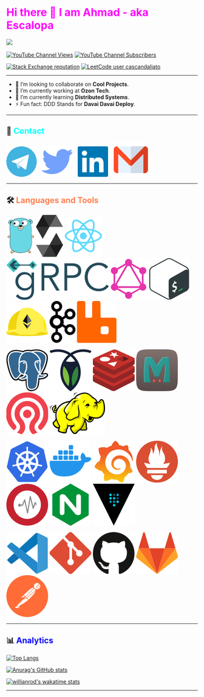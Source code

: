 # <a style="color:Fuchsia">Hi there 👋 I am Ahmad - aka Escalopa</a>

<img src="https://komarev.com/ghpvc/?username=escalopa&label=Views&color=blue&style=flat" />

</br>

[![YouTube Channel Views](https://img.shields.io/youtube/channel/views/UCTRWpJE0OTZDasrGDgK3Klw?color=red&label=YouTube&logo=youtube&style=flat)][YouTube]
[![YouTube Channel Subscribers](https://img.shields.io/youtube/channel/subscribers/UCTRWpJE0OTZDasrGDgK3Klw?color=red&label=Subscribers&logo=youtube&style=flat)][YouTube]

[![Stack Exchange reputation](https://img.shields.io/stackexchange/stackoverflow/r/14295533?color=yellow&logo=stackoverflow&label=Reputation)][StackOverFlow]
[![LeetCode user cascandaliato](https://img.shields.io/badge/dynamic/json?style=flat&color=%23ffa116&label=Solved&query=solvedOverTotal&url=https%3A%2F%2Fleetcode-badge.vercel.app%2Fapi%2Fusers%2Fescalopa&logo=leetcode&logoColor=yellow)][LeetCode]

--- 

- 👯 I’m looking to collaborate on **Cool Projects**.
- 🔭 I’m currently working at **Ozon Tech**.
- 🌱 I’m currently learning **Distributed Systems**.
- ⚡ Fun fact: DDD Stands for **Davai Davai Deploy**.

--- 

## 💬 <a style="color:Cyan">Contact</a>


[![](./img/telegram.svg)][Telegram]⠀
[![](./img/twitter.svg)][Twitter]⠀
[![](./img/linkedin.svg)][LinkedIn]⠀
[![](./img/gmail.svg)][Gmail]

---

## 🛠 <a style="color:Coral">Languages and Tools</a>


[![](./img/go.svg)][Go]
[![](./img/solidity.svg)][Solidity]
[![](./img/react.svg)][React]
[![](./img/grpc.svg)][Grpc]
[![](./img/graphql.svg)][Graphql]
[![](./img/bash.svg)][Bash]
[![](./img/hardhat.svg)][Hardhat]
[![](./img/kafka.svg)][Kafka]
[![](./img/rabbitmq.svg)][Rabbitmq]

[![](./img/postgresql.svg)][Postgresql]
[![](./img/cockroachdb.svg)][Cockroachdb]
[![](./img/redis.svg)][Redis]
[![](./img/memcached.svg)][Memcached]
[![](./img/ceph.svg)][Ceph]
[![](./img/hadoop.svg)][Hadoop]

[![](./img/k8s.svg)][K8s]
[![](./img/docker.svg)][Docker]
[![](./img/grafana.svg)][Grafana]
[![](./img/prometheus.svg)][Prometheus]
[![](./img/graylog.svg)][Graylog]
[![](./img/nginx.svg)][Nginx]
[![](./img/vault.svg)][Vault]

[![](./img/vscode.svg)][Visual Studio]
[![](./img/git.svg)][Git]
[![](./img/github.svg)][Github]
[![](./img/gitlab.svg)][Gitlab]
[![](./img/postman.svg)][Postman]

---

## 📊 <a style="color:Blue">Analytics</a>

[![Top Langs](https://github-readme-stats.vercel.app/api/top-langs/?username=escalopa&layout=compact&theme=react)](https://github.com/anuraghazra/github-readme-stats)

[![Anurag's GitHub stats](https://github-readme-stats.vercel.app/api?username=escalopa&theme=react&show_icons=true&count_private=true&custom_title=Github%20Status)](https://github.com/anuraghazra/github-readme-stats)

[![willianrod's wakatime stats](https://github-readme-stats.vercel.app/api/wakatime?username=escalopa&layout=compact&theme=react&custom_title=Wakatime%20All%20Time%20Stats&langs_count=8)](https://github.com/anuraghazra/github-readme-stats)

---

<!-- Coding -->
[Go]: http://google.com/search?q=go
[Solidity]: http://google.com/search?q=solidity
[React]: http://google.com/search?q=react
[Grpc]: http://google.com/search?q=grpc
[Graphql]: http://google.com/search?q=graphql
[Bash]: http://google.com/search?q=bash
[Hardhat]: http://google.com/search?q=hardhat
[Kafka]: http://google.com/search?q=kafka
[Rabbitmq]: http://google.com/search?q=rabbitmq

[Postgresql]: http://google.com/search?q=postgresql
[Cockroachdb]: http://google.com/search?q=cockroachdb
[Redis]: http://google.com/search?q=redis
[Memcached]: http://google.com/search?q=memcached
[Ceph]: http://google.com/search?q=ceph
[Hadoop]: http://google.com/search?q=hadoop

[K8s]: http://google.com/search?q=k8s
[Docker]: http://google.com/search?q=docker
[Grafana]: http://google.com/search?q=grafana
[Prometheus]: http://google.com/search?q=prometheus
[Graylog]: http://google.com/search?q=graylog
[Nginx]: http://google.com/search?q=nginx
[Vault]: http://google.com/search?q=vault

[Git]: http://google.com/search?q=git
[GitHub]: https://github.com/
[GitLab]: https://gitlab.com/
[Visual Studio]: https://code.visualstudio.com/
[Postman]: http://google.com/search?q=

<!-- Social --> 
[YouTube]: https://youtube.com/@escalopa
[Blog]: https://escalopa.live
[Server]: http://178.250.158.150/
[StackOverFlow]: https://stackoverflow.com/users/14295533/escapola
[LeetCode]: https://leetcode.com/escalopa/

<!-- Contact --> 
[LinkedIn]: https://www.linkedin.com/in/escalopa/?locale=en_US
[Twitter]: https://twitter.com/escalopaPapi
[Telegram]: https://t.me/aehelaly
[Gmail]: mailto:ahmad.helaly.dev@gmail.com?body=Hello%20Ahmad
